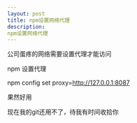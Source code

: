```yaml
---
layout: post
title: npm设置网络代理
description: 
npm设置网络代理
---
```



公司蛋疼的网络需要设置代理才能访问

npm 设置代理 

npm config set proxy=http://127.0.0.1:8087

果然好用

现在我的git还用不了，待我有时间收拾你